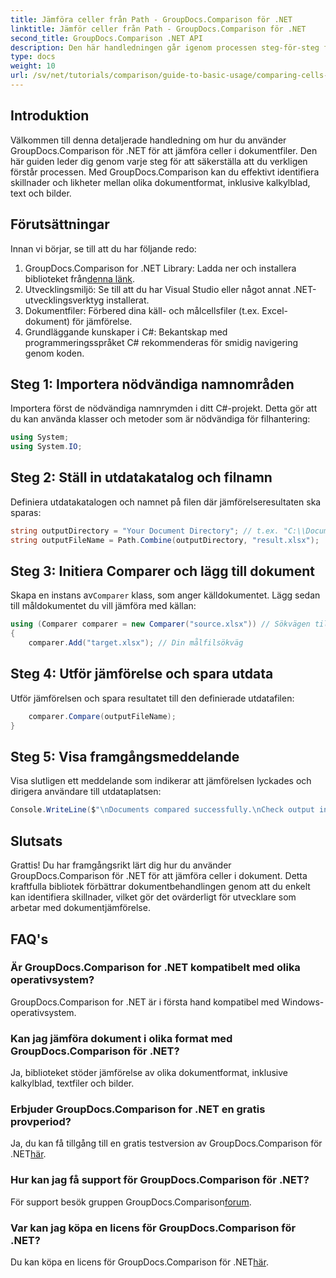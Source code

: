 ```yaml
---
title: Jämföra celler från Path - GroupDocs.Comparison för .NET
linktitle: Jämför celler från Path - GroupDocs.Comparison för .NET
second_title: GroupDocs.Comparison .NET API
description: Den här handledningen går igenom processen steg-för-steg för att jämföra Excel-cellinnehåll, vilket gör det möjligt för utvecklare att effektivt identifiera skillnader och likheter mellan dokument.
type: docs
weight: 10
url: /sv/net/tutorials/comparison/guide-to-basic-usage/comparing-cells-from-path/
---
```

## Introduktion

Välkommen till denna detaljerade handledning om hur du använder GroupDocs.Comparison för .NET för att jämföra celler i dokumentfiler. Den här guiden leder dig genom varje steg för att säkerställa att du verkligen förstår processen. Med GroupDocs.Comparison kan du effektivt identifiera skillnader och likheter mellan olika dokumentformat, inklusive kalkylblad, text och bilder.

## Förutsättningar

Innan vi börjar, se till att du har följande redo:

1.  GroupDocs.Comparison for .NET Library: Ladda ner och installera biblioteket från[denna länk](https://releases.groupdocs.com/comparison/net/).
2. Utvecklingsmiljö: Se till att du har Visual Studio eller något annat .NET-utvecklingsverktyg installerat.
3. Dokumentfiler: Förbered dina käll- och målcellsfiler (t.ex. Excel-dokument) för jämförelse.
4. Grundläggande kunskaper i C#: Bekantskap med programmeringsspråket C# rekommenderas för smidig navigering genom koden.

## Steg 1: Importera nödvändiga namnområden

Importera först de nödvändiga namnrymden i ditt C#-projekt. Detta gör att du kan använda klasser och metoder som är nödvändiga för filhantering:

```csharp
using System;
using System.IO;
```

## Steg 2: Ställ in utdatakatalog och filnamn

Definiera utdatakatalogen och namnet på filen där jämförelseresultaten ska sparas:

```csharp
string outputDirectory = "Your Document Directory"; // t.ex. "C:\\Documents"
string outputFileName = Path.Combine(outputDirectory, "result.xlsx");
```

## Steg 3: Initiera Comparer och lägg till dokument

 Skapa en instans av`Comparer` klass, som anger källdokumentet. Lägg sedan till måldokumentet du vill jämföra med källan:

```csharp
using (Comparer comparer = new Comparer("source.xlsx")) // Sökvägen till din källfil
{
    comparer.Add("target.xlsx"); // Din målfilsökväg
```

## Steg 4: Utför jämförelse och spara utdata

Utför jämförelsen och spara resultatet till den definierade utdatafilen:

```csharp
    comparer.Compare(outputFileName);
}
```

## Steg 5: Visa framgångsmeddelande

Visa slutligen ett meddelande som indikerar att jämförelsen lyckades och dirigera användare till utdataplatsen:

```csharp
Console.WriteLine($"\nDocuments compared successfully.\nCheck output in {outputDirectory}.");
```

## Slutsats

Grattis! Du har framgångsrikt lärt dig hur du använder GroupDocs.Comparison för .NET för att jämföra celler i dokument. Detta kraftfulla bibliotek förbättrar dokumentbehandlingen genom att du enkelt kan identifiera skillnader, vilket gör det ovärderligt för utvecklare som arbetar med dokumentjämförelse.

## FAQ's

### Är GroupDocs.Comparison for .NET kompatibelt med olika operativsystem?

GroupDocs.Comparison for .NET är i första hand kompatibel med Windows-operativsystem.

### Kan jag jämföra dokument i olika format med GroupDocs.Comparison för .NET?

Ja, biblioteket stöder jämförelse av olika dokumentformat, inklusive kalkylblad, textfiler och bilder.

### Erbjuder GroupDocs.Comparison for .NET en gratis provperiod?

 Ja, du kan få tillgång till en gratis testversion av GroupDocs.Comparison för .NET[här](https://releases.groupdocs.com/).

### Hur kan jag få support för GroupDocs.Comparison för .NET?

 För support besök gruppen GroupDocs.Comparison[forum](https://forum.groupdocs.com/c/comparison/12).

### Var kan jag köpa en licens för GroupDocs.Comparison för .NET?

 Du kan köpa en licens för GroupDocs.Comparison för .NET[här](https://purchase.groupdocs.com/buy).